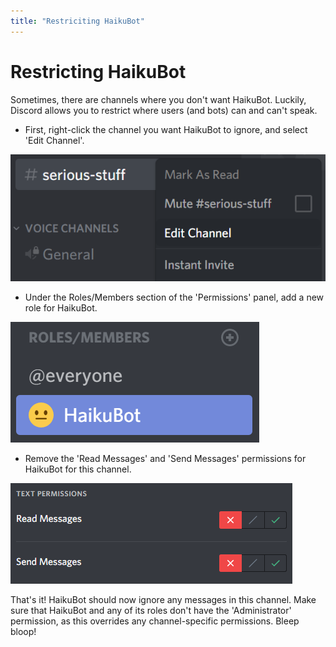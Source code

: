 ```yaml
---
title: "Restriciting HaikuBot"
---
```


# Restricting HaikuBot

Sometimes, there are channels where you don't want HaikuBot. Luckily, Discord allows you to restrict where users (and bots) can and can't speak.

- First, right-click the channel you want HaikuBot to ignore, and select 'Edit Channel'.

![Edit Channel](/assets/img/edit_channel.png)

- Under the Roles/Members section of the 'Permissions' panel, add a new role for HaikuBot.

![HaikuBot Channel Role](/assets/img/haiku_channel.png)

- Remove the 'Read Messages' and 'Send Messages' permissions for HaikuBot for this channel.

![Channel Role Settings](/assets/img/channel_settings.png)

That's it! HaikuBot should now ignore any messages in this channel. Make sure that HaikuBot and any of its roles don't have the 'Administrator' permission, as this overrides any channel-specific permissions. Bleep bloop!